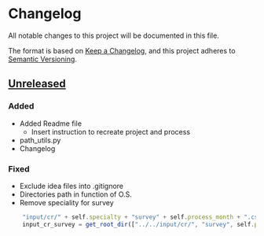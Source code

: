 # Changelog

All notable changes to this project will be documented in this file.

The format is based on [Keep a Changelog](https://keepachangelog.com/en/1.0.0/),
and this project adheres to [Semantic Versioning](https://semver.org/spec/v2.0.0.html).

## [Unreleased]

### Added

- Added Readme file
  - Insert instruction to recreate project and process
- path_utils.py
- Changelog

### Fixed

- Exclude idea files into .gitignore
- Directories path in function of O.S.
- Remove speciality for survey

```js
    "input/cr/" + self.specialty + "survey" + self.process_month + ".csv",
    input_cr_survey = get_root_dir(["../../input/cr/", "survey", self.process_month, ".csv"])
```

[unreleased]: https://github.com/olivierlacan/keep-a-changelog/compare/v1.1.0...HEAD
